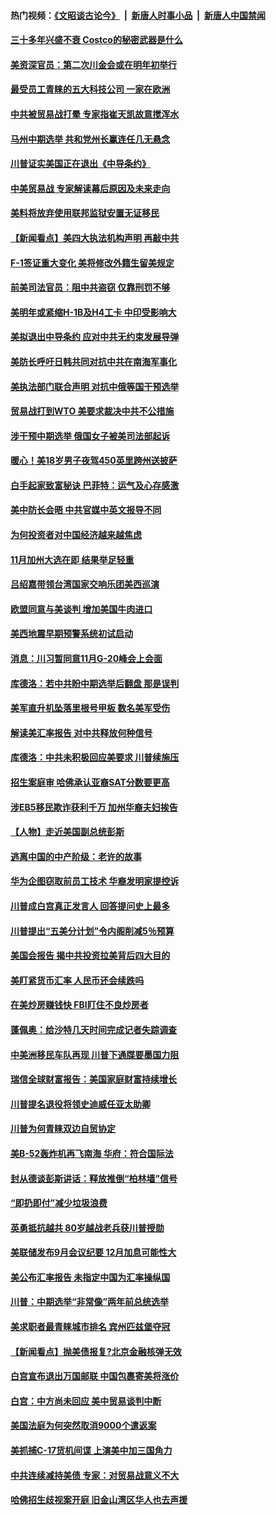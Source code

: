 #### 热门视频：[《文昭谈古论今》](https://github.com/gfw-breaker/wenzhao/blob/master/README.md?t=10211233) &nbsp;|&nbsp; [新唐人时事小品](https://github.com/gfw-breaker/ntdtv-comedy/blob/master/README.md?t=10211233) &nbsp;|&nbsp; [新唐人中国禁闻](https://github.com/gfw-breaker/ntdtv-news/blob/master/README.md?t=10211233)

#### [三十多年兴盛不衰 Costco的秘密武器是什么](../pages/nsc412/n10794200.md?t=10211233) 

#### [美资深官员：第二次川金会或在明年初举行](../pages/nsc412/n10798203.md?t=10211233) 

#### [最受员工青睐的五大科技公司 一家在欧洲](../pages/nsc412/n10794250.md?t=10211233) 

#### [中共被贸易战打晕 专家指崔天凯故意搅浑水](../pages/nsc412/n10797694.md?t=10211233) 

#### [马州中期选举 共和党州长赢连任几无悬念](../pages/nsc412/n10797874.md?t=10211233) 

#### [川普证实美国正在退出《中导条约》](../pages/nsc412/n10796319.md?t=10211233) 

#### [中美贸易战 专家解读幕后原因及未来走向](../pages/nsc412/n10797785.md?t=10211233) 

#### [美料将放弃使用联邦监狱安置无证移民](../pages/nsc412/n10797676.md?t=10211233) 

#### [【新闻看点】美四大执法机构声明 再敲中共](../pages/nsc412/n10797379.md?t=10211233) 

#### [F-1签证重大变化 美将修改外籍生留美规定](../pages/nsc412/n10797573.md?t=10211233) 

#### [前美司法官员：阻中共盗窃 仅靠刑罚不够](../pages/nsc412/n10790349.md?t=10211233) 

#### [美明年或紧缩H-1B及H4工卡 中印受影响大](../pages/nsc412/n10797371.md?t=10211233) 

#### [美拟退出中导条约 应对中共无约束发展导弹](../pages/nsc412/n10797140.md?t=10211233) 

#### [美防长呼吁日韩共同对抗中共在南海军事化](../pages/nsc412/n10796976.md?t=10211233) 

#### [美执法部门联合声明 对抗中俄等国干预选举](../pages/nsc412/n10796670.md?t=10211233) 

#### [贸易战打到WTO 美要求裁决中共不公措施](../pages/nsc412/n10796528.md?t=10211233) 

#### [涉干预中期选举 俄国女子被美司法部起诉](../pages/nsc412/n10796377.md?t=10211233) 

#### [暖心！美18岁男子夜驾450英里跨州送披萨](../pages/nsc412/n10796371.md?t=10211233) 

#### [白手起家致富秘诀 巴菲特：运气及心存感激](../pages/nsc412/n10796306.md?t=10211233) 

#### [美中防长会晤 中共官媒中英文报导不同](../pages/nsc412/n10795617.md?t=10211233) 

#### [为何投资者对中国经济越来越焦虑](../pages/nsc412/n10796047.md?t=10211233) 

#### [11月加州大选在即 结果举足轻重](../pages/nsc412/n10796111.md?t=10211233) 

#### [吕绍嘉带领台湾国家交响乐团美西巡演](../pages/nsc412/n10796002.md?t=10211233) 

#### [欧盟同意与美谈判 增加美国牛肉进口](../pages/nsc412/n10795852.md?t=10211233) 

#### [美西地震早期预警系统初试启动](../pages/nsc412/n10795664.md?t=10211233) 

#### [消息：川习暂同意11月G-20峰会上会面](../pages/nsc412/n10795644.md?t=10211233) 

#### [库德洛：若中共盼中期选举后翻盘 那是误判](../pages/nsc412/n10795527.md?t=10211233) 

#### [美军直升机坠落里根号甲板 数名美军受伤](../pages/nsc412/n10794716.md?t=10211233) 

#### [解读美汇率报告 对中共释放何种信号](../pages/nsc412/n10793405.md?t=10211233) 

#### [库德洛：中共未积极回应美要求 川普续施压](../pages/nsc412/n10793971.md?t=10211233) 

#### [招生案庭审 哈佛承认亚裔SAT分数要更高](../pages/nsc412/n10793858.md?t=10211233) 

#### [涉EB5移民欺诈获利千万 加州华裔夫妇挨告](../pages/nsc412/n10794199.md?t=10211233) 

#### [【人物】走近美国副总统彭斯](../pages/nsc412/n10793797.md?t=10211233) 

#### [逃离中国的中产阶级：老许的故事](../pages/nsc412/n10793931.md?t=10211233) 

#### [华为企图窃取前员工技术 华裔发明家提控诉](../pages/nsc412/n10793659.md?t=10211233) 

#### [川普成白宫真正发言人 回答提问史上最多](../pages/nsc412/n10793656.md?t=10211233) 

#### [川普提出“五美分计划”令内阁削减5％预算](../pages/nsc412/n10793581.md?t=10211233) 

#### [美国会报告 揭中共投资拉美背后四大目的](../pages/nsc412/n10793442.md?t=10211233) 

#### [美盯紧货币汇率 人民币还会续跌吗](../pages/nsc412/n10793236.md?t=10211233) 

#### [在美炒房赚钱快  FBI盯住不良炒房者](../pages/nsc412/n10793245.md?t=10211233) 

#### [蓬佩奥：给沙特几天时间完成记者失踪调查](../pages/nsc412/n10793092.md?t=10211233) 

#### [中美洲移民车队再现 川普下通牒要墨国力阻](../pages/nsc412/n10792861.md?t=10211233) 

#### [瑞信全球财富报告：美国家庭财富持续增长](../pages/nsc412/n10792815.md?t=10211233) 

#### [川普提名退役将领史迪威任亚太助卿](../pages/nsc412/n10791863.md?t=10211233) 

#### [川普为何青睐双边自贸协定](../pages/nsc412/n10791353.md?t=10211233) 

#### [美B-52轰炸机再飞南海 华府：符合国际法](../pages/nsc412/n10791745.md?t=10211233) 

#### [封从德谈彭斯讲话：释放推倒“柏林墙”信号](../pages/nsc412/n10791685.md?t=10211233) 

#### [“即扔即付”减少垃圾浪费](../pages/nsc412/n10791536.md?t=10211233) 

#### [英勇抵抗越共 80岁越战老兵获川普授勋](../pages/nsc412/n10791118.md?t=10211233) 

#### [美联储发布9月会议纪要 12月加息可能性大](../pages/nsc412/n10790653.md?t=10211233) 

#### [美公布汇率报告 未指定中国为汇率操纵国](../pages/nsc412/n10790877.md?t=10211233) 

#### [川普：中期选举“非常像”两年前总统选举](../pages/nsc412/n10790358.md?t=10211233) 

#### [美求职者最青睐城市排名 宾州匹兹堡夺冠](../pages/nsc412/n10790630.md?t=10211233) 

#### [【新闻看点】抛美债报复?北京金融核弹无效](../pages/nsc412/n10790123.md?t=10211233) 

#### [白宫宣布退出万国邮联 中国包裹寄美将涨价](../pages/nsc412/n10790183.md?t=10211233) 

#### [白宫：中方尚未回应 美中贸易谈判中断](../pages/nsc412/n10790308.md?t=10211233) 

#### [美国法庭为何突然取消9000个遣返案](../pages/nsc412/n10790151.md?t=10211233) 

#### [美抓捕C-17货机间谍 上演美中加三国角力](../pages/nsc412/n10787846.md?t=10211233) 

#### [中共连续减持美债 专家：对贸易战意义不大](../pages/nsc412/n10788856.md?t=10211233) 

#### [哈佛招生歧视案开庭 旧金山湾区华人也去声援](../pages/nsc412/n10788791.md?t=10211233) 

